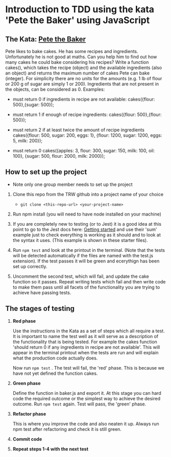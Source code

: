 # Introduction to TDD using the kata 'Pete the Baker' using JavaScript

## The Kata: [Pete the Baker](https://docs.google.com/document/d/1oCyiPhXUx_eRFSYk36zzGDB3W8lfwMd6pNxHEU5Rm8A/edit#heading=h.eyry7tzh9e8n)

Pete likes to bake cakes. He has some recipes and ingredients. Unfortunately he is not good at maths. Can you help him to find out how many cakes he could bake considering his recipes?
Write a function cakes(), which takes the recipe (object) and the available ingredients (also an object) and returns the maximum number of cakes Pete can bake (integer). For simplicity there are no units for the amounts (e.g. 1 lb of flour or 200 g of sugar are simply 1 or 200). Ingredients that are not present in the objects, can be considered as 0.
Examples:

-   must return 0 if ingredients in recipe are not available:
    cakes({flour: 500},{sugar: 500});

-   must return 1 if enough of recipe ingredients:
    cakes({flour: 500},{flour: 500});

-   must return 2 if at least twice the amount of recipe ingredients
    cakes({flour: 500, sugar: 200, eggs: 1}, {flour: 1200, sugar: 1200, eggs: 5, milk: 200});

-   must return 0
    cakes({apples: 3, flour: 300, sugar: 150, milk: 100, oil: 100}, {sugar: 500, flour: 2000, milk: 2000});

## How to set up the project

-   Note only one group member needs to set up the project

1. Clone this repo from the TRW github into a project name of your choice
    - `git clone <this-repo-url> <your-project-name>`
2. Run npm install (you will need to have node installed on your machine)

3. If you are completely new to testing (or to Jest) it is a good idea at this point to go to the Jest docs here: [Getting started](https://jestjs.io/docs/getting-started) and use their 'sum' example just to check everything is working as it should and to look at the syntax it uses. (This example is shown in these starter files).

4. Run `npm test` and look at the printout in the terminal. (Note that the tests will be detected automatically if the files are named with the test.js extension). If the test passes it will be green and ecerythign has been set up correctly.

5. Uncomment the second test, which will fail, and update the cake function so it passes. Repeat writing tests which fail and then write code to make them pass until all facets of the functionality you are trying to achieve have passing tests.

## The stages of testing

1. **Red phase**

    Use the instructions in the Kata as a set of steps which all require a test.
    It is important to name the test well as it will serve as a description of the functionality that is being tested. For example the cakes function 'should return 0 if any ingredients in recipe are not available'. This will appear in the terminal printout when the tests are run and will explain what the production code actually does.

    Now run `npm test` . The test will fail, the 'red' phase. This is because we have not yet defined the function cakes.

2. **Green phase**

    Define the function in baker.js and export it. At this stage you can hard code the required outcome or the simplest way to achieve the desired outcome. Run `npm test` again. Test will pass, the 'green' phase.

3. **Refactor phase**

    This is where you improve the code and also neaten it up.
    Always run npm test after refactoring and check it is still green.

4. **Commit code**

5. **Repeat steps 1-4 with the next test**

